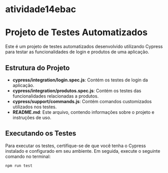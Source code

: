 # atividade14ebac

# Projeto de Testes Automatizados

Este é um projeto de testes automatizados desenvolvido utilizando Cypress para testar as funcionalidades de login e produtos de uma aplicação.

## Estrutura do Projeto

- **cypress/integration/login.spec.js**: Contém os testes de login da aplicação.
- **cypress/integration/produtos.spec.js**: Contém os testes das funcionalidades relacionadas a produtos.
- **cypress/support/commands.js**: Contém comandos customizados utilizados nos testes.
- **README.md**: Este arquivo, contendo informações sobre o projeto e instruções de uso.

## Executando os Testes

Para executar os testes, certifique-se de que você tenha o Cypress instalado e configurado em seu ambiente. Em seguida, execute o seguinte comando no terminal:

```bash
npm run test
